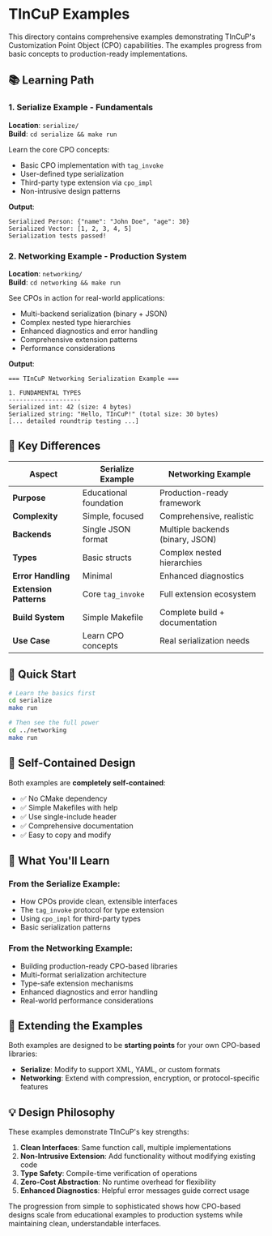 # TInCuP Examples

This directory contains comprehensive examples demonstrating TInCuP's Customization Point Object (CPO) capabilities. The examples progress from basic concepts to production-ready implementations.

## 📚 Learning Path

### 1. **Serialize Example** - Fundamentals
**Location**: `serialize/`  
**Build**: `cd serialize && make run`

Learn the core CPO concepts:
- Basic CPO implementation with `tag_invoke`
- User-defined type serialization
- Third-party type extension via `cpo_impl`
- Non-intrusive design patterns

**Output**:
```
Serialized Person: {"name": "John Doe", "age": 30}
Serialized Vector: [1, 2, 3, 4, 5]
Serialization tests passed!
```

### 2. **Networking Example** - Production System
**Location**: `networking/`  
**Build**: `cd networking && make run`

See CPOs in action for real-world applications:
- Multi-backend serialization (binary + JSON)
- Complex nested type hierarchies
- Enhanced diagnostics and error handling
- Comprehensive extension patterns
- Performance considerations

**Output**:
```
=== TInCuP Networking Serialization Example ===

1. FUNDAMENTAL TYPES
--------------------
Serialized int: 42 (size: 4 bytes)
Serialized string: "Hello, TInCuP!" (total size: 30 bytes)
[... detailed roundtrip testing ...]
```

## 🎯 Key Differences

| Aspect | Serialize Example | Networking Example |
|--------|------------------|-------------------|
| **Purpose** | Educational foundation | Production-ready framework |
| **Complexity** | Simple, focused | Comprehensive, realistic |
| **Backends** | Single JSON format | Multiple backends (binary, JSON) |
| **Types** | Basic structs | Complex nested hierarchies |
| **Error Handling** | Minimal | Enhanced diagnostics |
| **Extension Patterns** | Core `tag_invoke` | Full extension ecosystem |
| **Build System** | Simple Makefile | Complete build + documentation |
| **Use Case** | Learn CPO concepts | Real serialization needs |

## 🚀 Quick Start

```bash
# Learn the basics first
cd serialize
make run

# Then see the full power
cd ../networking  
make run
```

## 🔧 Self-Contained Design

Both examples are **completely self-contained**:
- ✅ No CMake dependency
- ✅ Simple Makefiles with help
- ✅ Use single-include header
- ✅ Comprehensive documentation
- ✅ Easy to copy and modify

## 📖 What You'll Learn

### From the Serialize Example:
- How CPOs provide clean, extensible interfaces
- The `tag_invoke` protocol for type extension
- Using `cpo_impl` for third-party types
- Basic serialization patterns

### From the Networking Example:
- Building production-ready CPO-based libraries
- Multi-format serialization architecture
- Type-safe extension mechanisms
- Enhanced diagnostics and error handling
- Real-world performance considerations

## 🎨 Extending the Examples

Both examples are designed to be **starting points** for your own CPO-based libraries:

- **Serialize**: Modify to support XML, YAML, or custom formats
- **Networking**: Extend with compression, encryption, or protocol-specific features

## 💡 Design Philosophy

These examples demonstrate TInCuP's key strengths:

1. **Clean Interfaces**: Same function call, multiple implementations
2. **Non-Intrusive Extension**: Add functionality without modifying existing code  
3. **Type Safety**: Compile-time verification of operations
4. **Zero-Cost Abstraction**: No runtime overhead for flexibility
5. **Enhanced Diagnostics**: Helpful error messages guide correct usage

The progression from simple to sophisticated shows how CPO-based designs scale from educational examples to production systems while maintaining clean, understandable interfaces.